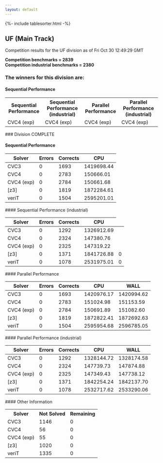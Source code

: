 ```yaml
---
layout: default
---
```

{%- include tablesorter.html -%}

##  UF (Main Track)

Competition results for the UF division as of Fri Oct 30 12:49:29 GMT

**Competition benchmarks = 2839** 
**<br/>Competition industrial benchmarks = 2380** 

### The winners for this division are: 
#### Sequential Performance
<table>
<tr>
<th class="center">Sequential Performance</th>
<th class="center">Sequential Performance (industrial)</th>
<th class="center">Parallel Performance</th>
<th class="center">Parallel Performance (industrial)</th>
</tr>
<tr class="center">
<td>CVC4 (exp)</td>
<td>CVC4 (exp)</td>
<td>CVC4 (exp)</td>
<td>CVC4 (exp)</td>
</tr>
</table>
### Division COMPLETE
 




#### Sequential Performance
<table id="sequential" class="result sorted">
<thead>
<tr>
<th class="center">Solver</th><th class="center">Errors</th>
<th class="center">Corrects</th>
<th class="center">CPU</th>
</tr>
</thead>
<tr>
<td>CVC3</td>
<td class="right">0</td>
<td class="right">1693</td>
<td class="right">1419698.44</td>
</tr>
<tr>
<td>CVC4</td>
<td class="right">0</td>
<td class="right">2783</td>
<td class="right">150666.01</td>
</tr>
<tr>
<td>CVC4 (exp)</td>
<td class="right">0</td>
<td class="right">2784</td>
<td class="right">150661.68</td>
</tr>
<tr>
<td>[z3]</td>
<td class="right">0</td>
<td class="right">1819</td>
<td class="right">1872284.61</td>
</tr>
<tr>
<td>veriT</td>
<td class="right">0</td>
<td class="right">1504</td>
<td class="right">2595201.01</td>
</tr>
</table>
#### Sequential Performance (industrial)
<table id="sequentiali" class="result sorted">
<thead>
<tr>
<th class="center">Solver</th><th class="center">Errors</th>
<th class="center">Corrects</th>
<th class="center">CPU</th>
</tr>
</thead>
<tr>
<td>CVC3</td>
<td class="right">0</td>
<td class="right">1292</td>
<td class="right">1326912.69</td>
</tr>
<tr>
<td>CVC4</td>
<td class="right">0</td>
<td class="right">2324</td>
<td class="right">147380.76</td>
</tr>
<tr>
<td>CVC4 (exp)</td>
<td class="right">0</td>
<td class="right">2325</td>
<td class="right">147319.22</td>
</tr>
<tr>
<td>[z3]</td>
<td class="right">0</td>
<td class="right">1371</td>
<td class="right">1841726.88</td>
<td class="right">0</td>
</tr>
<tr>
<td>veriT</td>
<td class="right">0</td>
<td class="right">1078</td>
<td class="right">2531975.01</td>
<td class="right">0</td>
</tr>
</table>
#### Parallel Performance
<table id="parallel" class="result sorted">
<thead>
<tr>
<th class="center">Solver</th><th class="center">Errors</th>
<th class="center">Corrects</th>
<th class="center">CPU</th>
<th class="center">WALL</th>
</tr>
</thead>
<tr>
<td>CVC3</td>
<td class="right">0</td>
<td class="right">1693</td>
<td class="right">1420976.17</td>
<td class="right">1420994.62</td>
</tr>
<tr>
<td>CVC4</td>
<td class="right">0</td>
<td class="right">2783</td>
<td class="right">151024.98</td>
<td class="right">151153.59</td>
</tr>
<tr>
<td>CVC4 (exp)</td>
<td class="right">0</td>
<td class="right">2784</td>
<td class="right">150691.89</td>
<td class="right">151082.60</td>
</tr>
<tr>
<td>[z3]</td>
<td class="right">0</td>
<td class="right">1819</td>
<td class="right">1872822.41</td>
<td class="right">1872692.63</td>
</tr>
<tr>
<td>veriT</td>
<td class="right">0</td>
<td class="right">1504</td>
<td class="right">2595954.68</td>
<td class="right">2596785.05</td>
</tr>

</table>
#### Parallel Performance (industrial)
<table id="paralleli" class="result sorted">
<thead>
<tr>
<th class="center">Solver</th><th class="center">Errors</th>
<th class="center">Corrects</th>
<th class="center">CPU</th>
<th class="center">WALL</th>
</tr>
</thead>
<tr>
<td>CVC3</td>
<td class="right">0</td>
<td class="right">1292</td>
<td class="right">1328144.72</td>
<td class="right">1328174.58</td>
</tr>
<tr>
<td>CVC4</td>
<td class="right">0</td>
<td class="right">2324</td>
<td class="right">147739.73</td>
<td class="right">147874.88</td>
</tr>
<tr>
<td>CVC4 (exp)</td>
<td class="right">0</td>
<td class="right">2325</td>
<td class="right">147349.43</td>
<td class="right">147738.12</td>
</tr>
<tr>
<td>[z3]</td>
<td class="right">0</td>
<td class="right">1371</td>
<td class="right">1842254.24</td>
<td class="right">1842137.70</td>
</tr>
<tr>
<td>veriT</td>
<td class="right">0</td>
<td class="right">1078</td>
<td class="right">2532717.62</td>
<td class="right">2533290.06</td>
</tr>

</table>
#### Other Information
<table>
<tr>
<th class="center">Solver</th>
<th class="center">Not Solved</th>
<th class="center">Remaining</th>
</tr>
<tr>
<td>CVC3</td>
<td class="right">1146</td>
<td class="right">0</td>
</tr>
<tr>
<td>CVC4</td>
<td class="right">56</td>
<td class="right">0</td>
</tr>
<tr>
<td>CVC4 (exp)</td>
<td class="right">55</td>
<td class="right">0</td>
</tr>
<tr>
<td>[z3]</td>
<td class="right">1020</td>
<td class="right">0</td>
</tr>
<tr>
<td>veriT</td>
<td class="right">1335</td>
<td class="right">0</td>
</tr>
</table>

